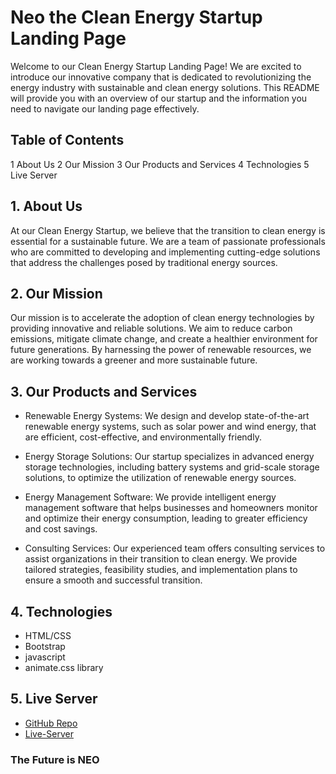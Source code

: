 # Neo the Clean Energy Startup Landing Page
Welcome to our Clean Energy Startup Landing Page! We are excited to introduce our innovative company that is dedicated to revolutionizing the energy industry with sustainable and clean energy solutions. This README will provide you with an overview of our startup and the information you need to navigate our landing page effectively.

## Table of Contents
1 About Us
2 Our Mission
3 Our Products and Services
4 Technologies
5 Live Server

## 1. About Us
At our Clean Energy Startup, we believe that the transition to clean energy is essential for a sustainable future. We are a team of passionate professionals who are committed to developing and implementing cutting-edge solutions that address the challenges posed by traditional energy sources.

## 2. Our Mission
Our mission is to accelerate the adoption of clean energy technologies by providing innovative and reliable solutions. We aim to reduce carbon emissions, mitigate climate change, and create a healthier environment for future generations. By harnessing the power of renewable resources, we are working towards a greener and more sustainable future.

## 3. Our Products and Services
* Renewable Energy Systems: We design and develop state-of-the-art renewable energy systems, such as solar power and wind energy, that are efficient, cost-effective, and environmentally friendly.

* Energy Storage Solutions: Our startup specializes in advanced energy storage technologies, including battery systems and grid-scale storage solutions, to optimize the utilization of renewable energy sources.

* Energy Management Software: We provide intelligent energy management software that helps businesses and homeowners monitor and optimize their energy consumption, leading to greater efficiency and cost savings.

* Consulting Services: Our experienced team offers consulting services to assist organizations in their transition to clean energy. We provide tailored strategies, feasibility studies, and implementation plans to ensure a smooth and successful transition.

## 4. Technologies
* HTML/CSS
* Bootstrap
* javascript
* animate.css library

## 5. Live Server

* [GitHub Repo](https://github.com/Lucas-marques-web/Startup-Neo)
* [Live-Server](https://lucas-marques-web.github.io/Startup-Neo/)


### The Future is NEO